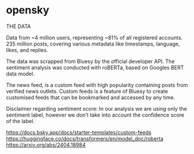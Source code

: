 # opensky

THE DATA

Data from ~4 million users, representing ~81% of all registered accounts. 
235 million posts, covering various metadata like timestamps, language, likes, and replies.

The data was scrapped from Bluesy by the official developer API. The sentiment analysis was conducted with roBERTa, based on Googles BERT data model. 

The news feed, is a custom feed with high popularity containing posts from verified news outlets. Custom feeds is a feature of Bluesy to create customised feeds that can be bookmarked and accessed by any time. 

Disclaimer regarding sentiment score: In our analysis we are using only the sentiment label, however we don’t take into account the confidence score of the label.

https://docs.bsky.app/docs/starter-templates/custom-feeds
https://huggingface.co/docs/transformers/en/model_doc/roberta
https://arxiv.org/abs/2404.18984
